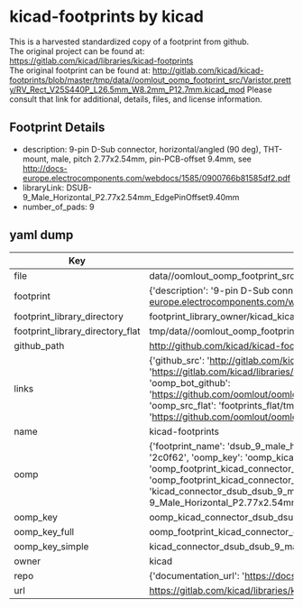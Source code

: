 # kicad-footprints by kicad  
This is a harvested standardized copy of a footprint from github.  
The original project can be found at:  
https://gitlab.com/kicad/libraries/kicad-footprints  
The original footprint can be found at:
http://gitlab.com/kicad/kicad-footprints/blob/master/tmp/data//oomlout_oomp_footprint_src/Varistor.pretty/RV_Rect_V25S440P_L26.5mm_W8.2mm_P12.7mm.kicad_mod
Please consult that link for additional, details, files, and license information.  
## Footprint Details
* description: 9-pin D-Sub connector, horizontal/angled (90 deg), THT-mount, male, pitch 2.77x2.54mm, pin-PCB-offset 9.4mm, see http://docs-europe.electrocomponents.com/webdocs/1585/0900766b81585df2.pdf  
* libraryLink: DSUB-9_Male_Horizontal_P2.77x2.54mm_EdgePinOffset9.40mm  
* number_of_pads: 9  
## yaml dump  
| Key | Value |  
| --- | --- |  
| file | data//oomlout_oomp_footprint_src/kicad-footprints/Connector_Dsub.pretty/DSUB-9_Male_Horizontal_P2.77x2.54mm_EdgePinOffset9.40mm.kicad_mod |  
| footprint | {'description': '9-pin D-Sub connector, horizontal/angled (90 deg), THT-mount, male, pitch 2.77x2.54mm, pin-PCB-offset 9.4mm, see http://docs-europe.electrocomponents.com/webdocs/1585/0900766b81585df2.pdf', 'libraryLink': 'DSUB-9_Male_Horizontal_P2.77x2.54mm_EdgePinOffset9.40mm', 'number_of_pads': 9} |  
| footprint_library_directory | footprint_library_owner/kicad_kicad-footprints/ |  
| footprint_library_directory_flat | tmp/data//oomlout_oomp_footprint_src/footprints_flat/kicad_connector_dsub_dsub_9_male_horizontal_p2_77x2_54mm_edgepinoffset9_40mm/working |  
| github_path | http://github.com/kicad/kicad-footprints/blob/master/tmp/data//oomlout_oomp_footprint_src/Connector_Dsub.pretty/DSUB-9_Male_Horizontal_P2.77x2.54mm_EdgePinOffset9.40mm.kicad_mod |  
| links | {'github_src': 'http://gitlab.com/kicad/kicad-footprints/blob/master/tmp/data//oomlout_oomp_footprint_src/Varistor.pretty/RV_Rect_V25S440P_L26.5mm_W8.2mm_P12.7mm.kicad_mod', 'github_src_repo': 'https://gitlab.com/kicad/libraries/kicad-footprints', 'oomp_bot': 'tmp/data//oomlout_oomp_footprint_src/footprints/kicad_connector_dsub_dsub_9_male_horizontal_p2_77x2_54mm_edgepinoffset9_40mm/working', 'oomp_bot_github': 'https://github.com/oomlout/oomlout_oomp_footprint_bot/tree/main/tmp/data//oomlout_oomp_footprint_src/footprints/kicad_connector_dsub_dsub_9_male_horizontal_p2_77x2_54mm_edgepinoffset9_40mm/working', 'oomp_src_flat': 'footprints_flat/tmp/data//oomlout_oomp_footprint_src/footprints_flat/kicad_connector_dsub_dsub_9_male_horizontal_p2_77x2_54mm_edgepinoffset9_40mm/working', 'oomp_src_flat_github': 'https://github.com/oomlout/oomlout_oomp_footprint_src/tree/main/tmp/data//oomlout_oomp_footprint_src/footprints_flat/kicad_connector_dsub_dsub_9_male_horizontal_p2_77x2_54mm_edgepinoffset9_40mm/working'} |  
| name | kicad-footprints |  
| oomp | {'footprint_name': 'dsub_9_male_horizontal_p2_77x2_54mm_edgepinoffset9_40mm', 'library_name': 'connector_dsub', 'md5': '2c0f62bee05f64ef80be8f057c45f2ec', 'md5_10': '2c0f62bee0', 'md5_5': '2c0f6', 'md5_6': '2c0f62', 'oomp_key': 'oomp_kicad_connector_dsub_dsub_9_male_horizontal_p2_77x2_54mm_edgepinoffset9_40mm', 'oomp_key_extra': 'oomp_footprint_kicad_connector_dsub_dsub_9_male_horizontal_p2_77x2_54mm_edgepinoffset9_40mm', 'oomp_key_full': 'oomp_footprint_kicad_connector_dsub_dsub_9_male_horizontal_p2_77x2_54mm_edgepinoffset9_40mm_2c0f62', 'oomp_key_simple': 'kicad_connector_dsub_dsub_9_male_horizontal_p2_77x2_54mm_edgepinoffset9_40mm', 'original_filename': 'data//oomlout_oomp_footprint_src/kicad-footprints/Connector_Dsub.pretty/DSUB-9_Male_Horizontal_P2.77x2.54mm_EdgePinOffset9.40mm.kicad_mod', 'owner_name': 'kicad'} |  
| oomp_key | oomp_kicad_connector_dsub_dsub_9_male_horizontal_p2_77x2_54mm_edgepinoffset9_40mm |  
| oomp_key_full | oomp_footprint_kicad_connector_dsub_dsub_9_male_horizontal_p2_77x2_54mm_edgepinoffset9_40mm |  
| oomp_key_simple | kicad_connector_dsub_dsub_9_male_horizontal_p2_77x2_54mm_edgepinoffset9_40mm |  
| owner | kicad |  
| repo | {'documentation_url': 'https://docs.github.com/rest/repos/repos#get-a-repository', 'message': 'Not Found'} |  
| url | https://gitlab.com/kicad/libraries/kicad-footprints |  

